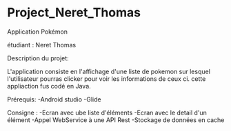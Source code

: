 # Project_Neret_Thomas

Application Pokémon 

étudiant : Neret Thomas 

Description du projet: 

L'application consiste en l'affichage d'une liste de pokemon sur lesquel l'utilisateur pourras clicker pour voir les informations de ceux ci. cette appliaction fus codé en Java.

Prérequis:
-Android studio 
-Glide 

Consigne :
-Ecran avec ube liste d'éléments
-Ecran avec le detail d'un élément
-Appel WebService à une API Rest
-Stockage de données en cache 


